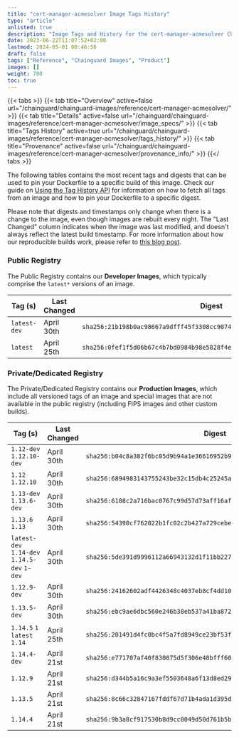 ```yaml
---
title: "cert-manager-acmesolver Image Tags History"
type: "article"
unlisted: true
description: "Image Tags and History for the cert-manager-acmesolver Chainguard Image"
date: 2023-06-22T11:07:52+02:00
lastmod: 2024-05-01 00:46:56
draft: false
tags: ["Reference", "Chainguard Images", "Product"]
images: []
weight: 700
toc: true
---
```


{{< tabs >}}
{{< tab title="Overview" active=false url="/chainguard/chainguard-images/reference/cert-manager-acmesolver/" >}}
{{< tab title="Details" active=false url="/chainguard/chainguard-images/reference/cert-manager-acmesolver/image_specs/" >}}
{{< tab title="Tags History" active=true url="/chainguard/chainguard-images/reference/cert-manager-acmesolver/tags_history/" >}}
{{< tab title="Provenance" active=false url="/chainguard/chainguard-images/reference/cert-manager-acmesolver/provenance_info/" >}}
{{</ tabs >}}

The following tables contains the most recent tags and digests that can be used to pin your Dockerfile to a specific build of this image. Check our guide on [Using the Tag History API](/chainguard/chainguard-images/using-the-tag-history-api/) for information on how to fetch all tags from an image and how to pin your Dockerfile to a specific digest.

Please note that digests and timestamps only change when there is a change to the image, even though images are rebuilt every night. The "Last Changed" column indicates when the image was last modified, and doesn't always reflect the latest build timestamp. For more information about how our reproducible builds work, please refer to [this blog post](https://www.chainguard.dev/unchained/reproducing-chainguards-reproducible-image-builds).

### Public Registry
The Public Registry contains our **Developer Images**, which typically comprise the `latest*` versions of an image.

| Tag (s)       | Last Changed | Digest                                                                    |
|---------------|--------------|---------------------------------------------------------------------------|
|  `latest-dev` | April 30th   | `sha256:21b198b0ac98667a9dfff45f3308cc90748c365572b162aa62467a15a8b970a1` |
|  `latest`     | April 25th   | `sha256:0fef1f5d06b67c4b7bd0984b98e5828f4e91ca2a81c0c9d9f87c0ba4a68b4403` |


### Private/Dedicated Registry
The Private/Dedicated Registry contains our **Production Images**, which include all versioned tags of an image and special images that are not available in the public registry (including FIPS images and other custom builds).

| Tag (s)                                       | Last Changed | Digest                                                                    |
|-----------------------------------------------|--------------|---------------------------------------------------------------------------|
|  `1.12-dev` `1.12.10-dev`                     | April 30th   | `sha256:b04c8a382f6bc05d9b94a1e36616952b9615abda5d4d2d5ebb54301928d69146` |
|  `1.12` `1.12.10`                             | April 30th   | `sha256:6894983143755243be32c15db4c25245a854979df9851b740b76944ba215c376` |
|  `1.13-dev` `1.13.6-dev`                      | April 30th   | `sha256:6108c2a716bac0767c99d57d73aff16af22ffad5f2238948fdc32b060554808e` |
|  `1.13.6` `1.13`                              | April 30th   | `sha256:54390cf762022b1fc02c2b427a729cebe81c727b06e790577547a8002780a440` |
|  `latest-dev` `1.14-dev` `1.14.5-dev` `1-dev` | April 30th   | `sha256:5de391d9996112a66943132d1f11bb22712965b0f3ad2ae8f6d98b1dbf7e73e2` |
|  `1.12.9-dev`                                 | April 30th   | `sha256:24162602adf4426348c4037eb8cf4dd108ee10309f07619e969b202adae79211` |
|  `1.13.5-dev`                                 | April 30th   | `sha256:ebc9ae6dbc560e246b38eb537a41ba87242715ca0d5554e0b4c1731919fb5d5a` |
|  `1.14.5` `1` `latest` `1.14`                 | April 25th   | `sha256:201491d4fc0bc4f5a7fd8949ce23bf53f2949f5de94652c858b3d528ad420b3d` |
|  `1.14.4-dev`                                 | April 21st   | `sha256:e771707af40f830875d5f306e48bfff60a54e50f91691a5d29182595f5037618` |
|  `1.12.9`                                     | April 21st   | `sha256:d344b5a16c9a3ef5503648a6f13d8ed29ef3f6f79618437130d2a61ea2d09ca8` |
|  `1.13.5`                                     | April 21st   | `sha256:8c66c32847167fddf67d71b4ada1d395debfc7c8282b67cfc73641c5f2e05036` |
|  `1.14.4`                                     | April 21st   | `sha256:9b3a8cf917530b8d9cc0049d50d761b5ba47a12655c55a74f521bea73d1f7192` |

